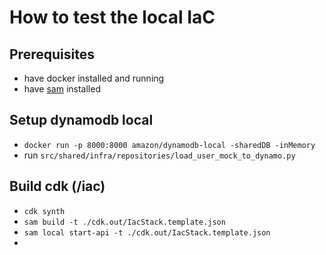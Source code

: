 # How to test the local IaC

## Prerequisites
- have docker installed and running
- have [sam](https://docs.aws.amazon.com/serverless-application-model/index.html) installed

## Setup dynamodb local
- `docker run -p 8000:8000 amazon/dynamodb-local -sharedDB -inMemory`
- run `src/shared/infra/repositories/load_user_mock_to_dynamo.py`


## Build cdk (/iac)
- `cdk synth`
- `sam build -t ./cdk.out/IacStack.template.json`
- `sam local start-api -t ./cdk.out/IacStack.template.json`
- 
